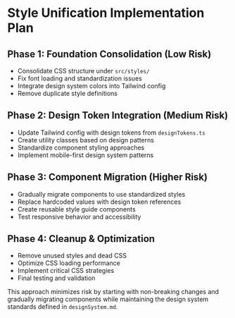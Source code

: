 
# Style Unification Implementation Plan

## Phase 1: Foundation Consolidation (Low Risk)
- Consolidate CSS structure under `src/styles/`
- Fix font loading and standardization issues
- Integrate design system colors into Tailwind config
- Remove duplicate style definitions

## Phase 2: Design Token Integration (Medium Risk) 
- Update Tailwind config with design tokens from `designTokens.ts`
- Create utility classes based on design patterns
- Standardize component styling approaches
- Implement mobile-first design system patterns

## Phase 3: Component Migration (Higher Risk)
- Gradually migrate components to use standardized styles
- Replace hardcoded values with design token references
- Create reusable style guide components
- Test responsive behavior and accessibility

## Phase 4: Cleanup & Optimization
- Remove unused styles and dead CSS
- Optimize CSS loading performance
- Implement critical CSS strategies
- Final testing and validation

This approach minimizes risk by starting with non-breaking changes and gradually migrating components while maintaining the design system standards defined in `designSystem.md`.

